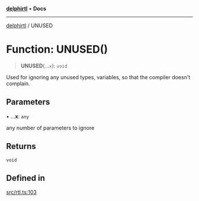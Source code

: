 [**delphirtl**](../README.md) • **Docs**

***

[delphirtl](../globals.md) / UNUSED

# Function: UNUSED()

> **UNUSED**(...`x`): `void`

Used for ignoring any unused types, variables, so that the compiler doesn't complain.

## Parameters

• ...**x**: `any`

any number of parameters to ignore

## Returns

`void`

## Defined in

[src/rtl.ts:103](https://github.com/chuacw/delphirtl/blob/fec3f5d663dd7c36654525a8693564dece7e3b0d/src/rtl.ts#L103)
